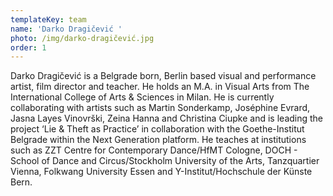 ```yaml
---
templateKey: team
name: 'Darko Dragičević '
photo: /img/darko-dragičević.jpg
order: 1
---
```

Darko Dragičević is a Belgrade born, Berlin based visual and performance artist, film director and teacher. He holds an M.A. in Visual Arts from The International College of Arts & Sciences in Milan. He is currently collaborating with artists such as Martin Sonderkamp, Joséphine Evrard, Jasna Layes Vinovrški, Zeina Hanna and Christina Ciupke and is leading the project ‘Lie & Theft as Practice’ in collaboration with the Goethe-Institut Belgrade within the Next Generation platform. He teaches at institutions such as ZZT Centre for Contemporary Dance/HfMT Cologne, DOCH - School of Dance and Circus/Stockholm University of the Arts, Tanzquartier Vienna, Folkwang University Essen and Y-Institut/Hochschule der Künste Bern.
